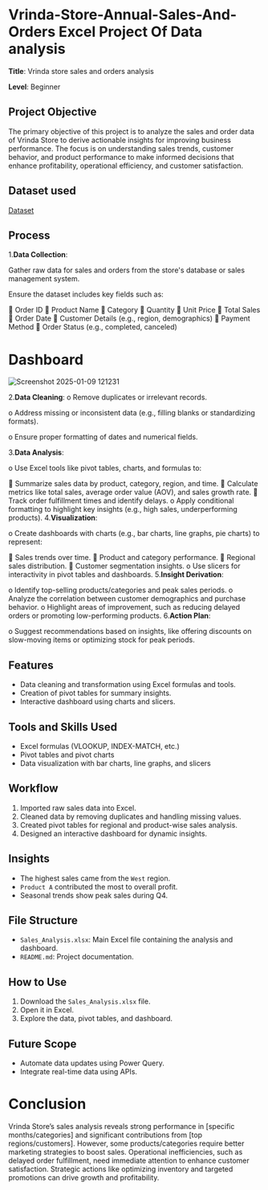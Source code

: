 # Vrinda-Store-Annual-Sales-And-Orders Excel Project Of Data analysis

**Title**: Vrinda store sales and orders analysis

**Level**: Beginner

## Project Objective
The primary objective of this project is to analyze the sales and order data of Vrinda Store to derive actionable insights for improving business performance. The focus is on understanding sales trends, customer behavior, and product performance to make informed decisions that enhance profitability, operational efficiency, and customer satisfaction.

## Dataset used

<a href= "https://docs.google.com/spreadsheets/d/1AADq5PZ-Imv22vYucGy5q_oiVgzsRRJ0/edit?usp=sharing&ouid=104056141736080479150&rtpof=true&sd=true" >Dataset</a>



## Process
1.**Data Collection**:

  Gather raw data for sales and orders from the store's database or sales management system.
  
  Ensure the dataset includes key fields such as:
  
	Order ID
	Product Name
	Category
	Quantity
	Unit Price
	Total Sales
	Order Date
	Customer Details (e.g., region, demographics)
	Payment Method
	Order Status (e.g., completed, canceled)

# Dashboard

![Screenshot 2025-01-09 121231](https://github.com/user-attachments/assets/4bca7a2b-0969-4627-97f4-c29b1dafbd28)

2.**Data Cleaning**:
o	Remove duplicates or irrelevant records.

o	Address missing or inconsistent data (e.g., filling blanks or standardizing formats).

o	Ensure proper formatting of dates and numerical fields.

3.**Data Analysis**:

o	Use Excel tools like pivot tables, charts, and formulas to:

	Summarize sales data by product, category, region, and time.
	Calculate metrics like total sales, average order value (AOV), and sales growth rate.
	Track order fulfillment times and identify delays.
o	Apply conditional formatting to highlight key insights (e.g., high sales, underperforming products).
4.**Visualization**:

o	Create dashboards with charts (e.g., bar charts, line graphs, pie charts) to represent:

	Sales trends over time.
	Product and category performance.
	Regional sales distribution.
	Customer segmentation insights.
o	Use slicers for interactivity in pivot tables and dashboards.
5.**Insight Derivation**:

o	Identify top-selling products/categories and peak sales periods.
o	Analyze the correlation between customer demographics and purchase behavior.
o	Highlight areas of improvement, such as reducing delayed orders or promoting low-performing products.
6.**Action Plan**:

o	Suggest recommendations based on insights, like offering discounts on slow-moving items or optimizing stock for peak periods.


## Features
- Data cleaning and transformation using Excel formulas and tools.
- Creation of pivot tables for summary insights.
- Interactive dashboard using charts and slicers.

## Tools and Skills Used
- Excel formulas (VLOOKUP, INDEX-MATCH, etc.)
- Pivot tables and pivot charts
- Data visualization with bar charts, line graphs, and slicers


## Workflow
1. Imported raw sales data into Excel.
2. Cleaned data by removing duplicates and handling missing values.
3. Created pivot tables for regional and product-wise sales analysis.
4. Designed an interactive dashboard for dynamic insights.

## Insights
- The highest sales came from the `West` region.
- `Product A` contributed the most to overall profit.
- Seasonal trends show peak sales during Q4.


## File Structure
- `Sales_Analysis.xlsx`: Main Excel file containing the analysis and dashboard.
- `README.md`: Project documentation.

## How to Use
1. Download the `Sales_Analysis.xlsx` file.
2. Open it in Excel.
3. Explore the data, pivot tables, and dashboard.

## Future Scope
- Automate data updates using Power Query.
- Integrate real-time data using APIs.

# Conclusion

Vrinda Store’s sales analysis reveals strong performance in [specific months/categories] and significant contributions from [top regions/customers]. However, some products/categories require better marketing strategies to boost sales. Operational inefficiencies, such as delayed order fulfillment, need immediate attention to enhance customer satisfaction. Strategic actions like optimizing inventory and targeted promotions can drive growth and profitability.
